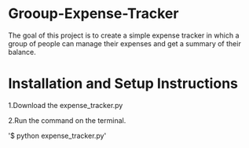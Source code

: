 # Grooup-Expense-Tracker
The goal of this project is to create a simple expense tracker in which a group of people can manage their expenses and get a summary of their balance.

# Installation and Setup Instructions
1.Download the expense_tracker.py

2.Run the command on the terminal. 

'$ python expense_tracker.py'


